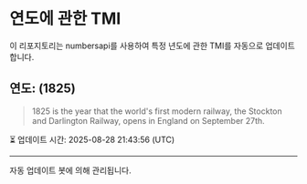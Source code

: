 
# 연도에 관한 TMI

이 리포지토리는 numbersapi를 사용하여 특정 년도에 관한 TMI를 자동으로 업데이트합니다.

## 연도: (1825)
> 1825 is the year that the world's first modern railway, the Stockton and Darlington Railway, opens in England on September 27th.

⏳ 업데이트 시간: 2025-08-28 21:43:56 (UTC)

---
자동 업데이트 봇에 의해 관리됩니다.
